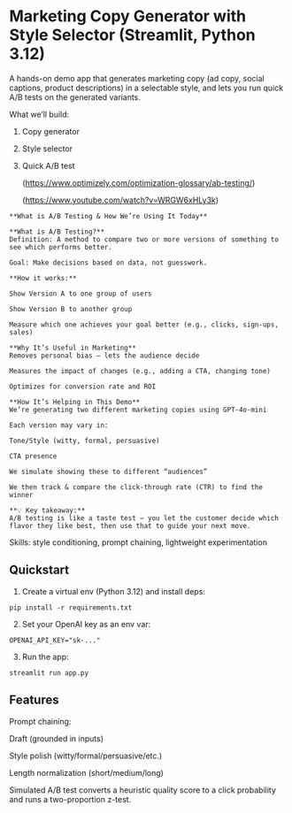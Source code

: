 # Marketing Copy Generator with Style Selector (Streamlit, Python 3.12)

A hands-on demo app that generates marketing copy (ad copy, social captions, product descriptions) in a selectable style,
and lets you run quick A/B tests on the generated variants.

What we’ll build: 
1. Copy generator
2. Style selector 
3. Quick A/B test 

   (https://www.optimizely.com/optimization-glossary/ab-testing/)

   (https://www.youtube.com/watch?v=WRGW6xHLy3k)

```
**What is A/B Testing & How We’re Using It Today**

**What is A/B Testing?**
Definition: A method to compare two or more versions of something to see which performs better.

Goal: Make decisions based on data, not guesswork.

**How it works:**

Show Version A to one group of users

Show Version B to another group

Measure which one achieves your goal better (e.g., clicks, sign-ups, sales)

**Why It’s Useful in Marketing**
Removes personal bias — lets the audience decide

Measures the impact of changes (e.g., adding a CTA, changing tone)

Optimizes for conversion rate and ROI

**How It’s Helping in This Demo**
We’re generating two different marketing copies using GPT-4o-mini

Each version may vary in:

Tone/Style (witty, formal, persuasive)

CTA presence

We simulate showing these to different “audiences”

We then track & compare the click-through rate (CTR) to find the winner

**💡 Key takeaway:**
A/B testing is like a taste test — you let the customer decide which flavor they like best, then use that to guide your next move.
```

Skills: style conditioning, prompt chaining, lightweight experimentation

## Quickstart

1) Create a virtual env (Python 3.12) and install deps:
```
pip install -r requirements.txt
```

2) Set your OpenAI key as an env var:
```
OPENAI_API_KEY="sk-..."
```

3) Run the app:
```
streamlit run app.py
```

## Features
Prompt chaining:

Draft (grounded in inputs)

Style polish (witty/formal/persuasive/etc.)

Length normalization (short/medium/long)

Simulated A/B test converts a heuristic quality score to a click probability and runs a two-proportion z-test.
